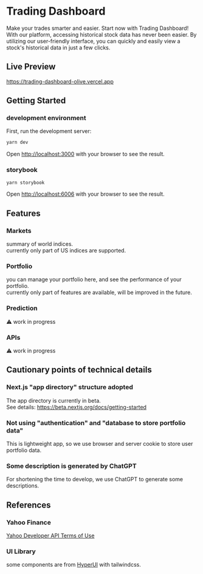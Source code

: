 # Trading Dashboard

Make your trades smarter and easier. Start now with Trading Dashboard!  
With our platform, accessing historical stock data has never been easier. By utilizing our user-friendly interface, you can quickly and easily view a stock's historical data in just a few clicks.

## Live Preview

https://trading-dashboard-olive.vercel.app

## Getting Started

### development environment

First, run the development server:

```bash
yarn dev
```

Open [http://localhost:3000](http://localhost:3000) with your browser to see the result.

### storybook

```bash
yarn storybook
```

Open [http://localhost:6006](http://localhost:6006) with your browser to see the result.

## Features

### Markets

summary of world indices.  
currently only part of US indices are supported.

### Portfolio

you can manage your portfolio here, and see the performance of your portfolio.  
currently only part of features are available, will be improved in the future.

### Prediction

:warning: work in progress

### APIs

:warning: work in progress

## Cautionary points of technical details

### Next.js "app directory" structure adopted

The app directory is currently in beta.  
See details: https://beta.nextjs.org/docs/getting-started

### Not using "authentication" and "database to store portfolio data"

This is lightweight app, so we use browser and server cookie to store user portfolio data.

### Some description is generated by ChatGPT

For shortening the time to develop, we use ChatGPT to generate some descriptions.

## References

### Yahoo Finance

[Yahoo Developer API Terms of Use](https://legal.yahoo.com/us/en/yahoo/terms/product-atos/apiforydn/index.html)

### UI Library

some components are from [HyperUI](https://www.hyperui.dev/) with tailwindcss.
